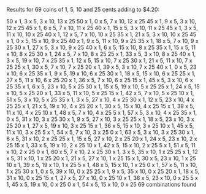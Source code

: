 Results for 69 coins of 1, 5, 10 and 25 cents adding to $4.20:

50 x 1, 3 x 5, 3 x 10, 13 x 25
50 x 1, 0 x 5, 7 x 10, 12 x 25
45 x 1, 9 x 5, 3 x 10, 12 x 25
45 x 1, 6 x 5, 7 x 10, 11 x 25
40 x 1, 15 x 5, 3 x 10, 11 x 25
45 x 1, 3 x 5, 11 x 10, 10 x 25
40 x 1, 12 x 5, 7 x 10, 10 x 25
35 x 1, 21 x 5, 3 x 10, 10 x 25
45 x 1, 0 x 5, 15 x 10, 9 x 25
40 x 1, 9 x 5, 11 x 10, 9 x 25
35 x 1, 18 x 5, 7 x 10, 9 x 25
30 x 1, 27 x 5, 3 x 10, 9 x 25
40 x 1, 6 x 5, 15 x 10, 8 x 25
35 x 1, 15 x 5, 11 x 10, 8 x 25
30 x 1, 24 x 5, 7 x 10, 8 x 25
25 x 1, 33 x 5, 3 x 10, 8 x 25
40 x 1, 3 x 5, 19 x 10, 7 x 25
35 x 1, 12 x 5, 15 x 10, 7 x 25
30 x 1, 21 x 5, 11 x 10, 7 x 25
25 x 1, 30 x 5, 7 x 10, 7 x 25
20 x 1, 39 x 5, 3 x 10, 7 x 25
40 x 1, 0 x 5, 23 x 10, 6 x 25
35 x 1, 9 x 5, 19 x 10, 6 x 25
30 x 1, 18 x 5, 15 x 10, 6 x 25
25 x 1, 27 x 5, 11 x 10, 6 x 25
20 x 1, 36 x 5, 7 x 10, 6 x 25
15 x 1, 45 x 5, 3 x 10, 6 x 25
35 x 1, 6 x 5, 23 x 10, 5 x 25
30 x 1, 15 x 5, 19 x 10, 5 x 25
25 x 1, 24 x 5, 15 x 10, 5 x 25
20 x 1, 33 x 5, 11 x 10, 5 x 25
15 x 1, 42 x 5, 7 x 10, 5 x 25
10 x 1, 51 x 5, 3 x 10, 5 x 25
35 x 1, 3 x 5, 27 x 10, 4 x 25
30 x 1, 12 x 5, 23 x 10, 4 x 25
25 x 1, 21 x 5, 19 x 10, 4 x 25
20 x 1, 30 x 5, 15 x 10, 4 x 25
15 x 1, 39 x 5, 11 x 10, 4 x 25
10 x 1, 48 x 5, 7 x 10, 4 x 25
5 x 1, 57 x 5, 3 x 10, 4 x 25
35 x 1, 0 x 5, 31 x 10, 3 x 25
30 x 1, 9 x 5, 27 x 10, 3 x 25
25 x 1, 18 x 5, 23 x 10, 3 x 25
20 x 1, 27 x 5, 19 x 10, 3 x 25
15 x 1, 36 x 5, 15 x 10, 3 x 25
10 x 1, 45 x 5, 11 x 10, 3 x 25
5 x 1, 54 x 5, 7 x 10, 3 x 25
0 x 1, 63 x 5, 3 x 10, 3 x 25
30 x 1, 6 x 5, 31 x 10, 2 x 25
25 x 1, 15 x 5, 27 x 10, 2 x 25
20 x 1, 24 x 5, 23 x 10, 2 x 25
15 x 1, 33 x 5, 19 x 10, 2 x 25
10 x 1, 42 x 5, 15 x 10, 2 x 25
5 x 1, 51 x 5, 11 x 10, 2 x 25
0 x 1, 60 x 5, 7 x 10, 2 x 25
30 x 1, 3 x 5, 35 x 10, 1 x 25
25 x 1, 12 x 5, 31 x 10, 1 x 25
20 x 1, 21 x 5, 27 x 10, 1 x 25
15 x 1, 30 x 5, 23 x 10, 1 x 25
10 x 1, 39 x 5, 19 x 10, 1 x 25
5 x 1, 48 x 5, 15 x 10, 1 x 25
0 x 1, 57 x 5, 11 x 10, 1 x 25
30 x 1, 0 x 5, 39 x 10, 0 x 25
25 x 1, 9 x 5, 35 x 10, 0 x 25
20 x 1, 18 x 5, 31 x 10, 0 x 25
15 x 1, 27 x 5, 27 x 10, 0 x 25
10 x 1, 36 x 5, 23 x 10, 0 x 25
5 x 1, 45 x 5, 19 x 10, 0 x 25
0 x 1, 54 x 5, 15 x 10, 0 x 25
69 combinations found